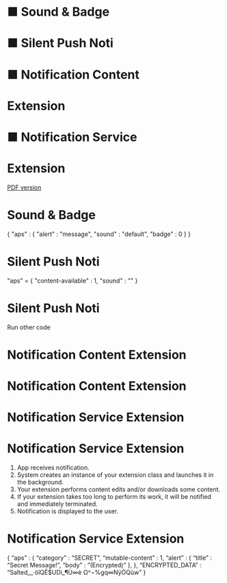 # ■ Sound & Badge

# ■ Silent Push Noti

# ■ Notification Content

# Extension

# ■ Notification Service

# Extension

[PDF version](Noti.pdf)

# Sound & Badge

{ "aps" : { "alert" : "message", "sound" :
"default", "badge" : 0 } }


# Silent Push Noti

"aps" = { "content-available" : 1,
"sound" : "" }


# Silent Push Noti

Run other code


# Notification Content Extension


# Notification Content Extension


# Notification Service Extension


# Notification Service Extension

1. App receives notification.
2. System creates an instance of your extension class and
    launches it in the background.
3. Your extension performs content edits and/or downloads
    some content.
4. If your extension takes too long to perform its work, it will
    be notified and immediately terminated.
5. Notification is displayed to the user.


# Notification Service Extension

{
“aps” : {
“category” : “SECRET”,
“mutable-content” : 1,
“alert” : {
“title” : “Secret Message!”,
“body” : “(Encrypted)”
},
},
“ENCRYPTED_DATA” : “Salted__·öîQÊ$UDì_¶Ù∞è Ω^¬%gq∞NÿÒQùw”
}


